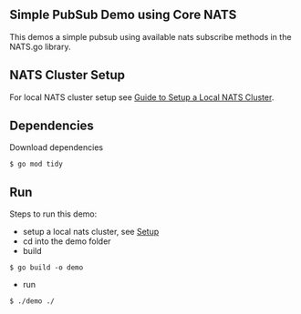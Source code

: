 
## Simple PubSub Demo using Core NATS

This demos a simple pubsub using available nats subscribe methods in the NATS.go library. <br />

## NATS Cluster Setup
For local NATS cluster setup see [Guide to Setup a Local NATS Cluster](../../../local/nats-cluster/README.md). <br />
## Dependencies
Download dependencies
```
$ go mod tidy
```

## Run
Steps to run this demo:
- setup a local nats cluster, see [Setup](#setup) 
- cd into the demo folder
- build
```
$ go build -o demo
```
- run
```
$ ./demo ./
```

